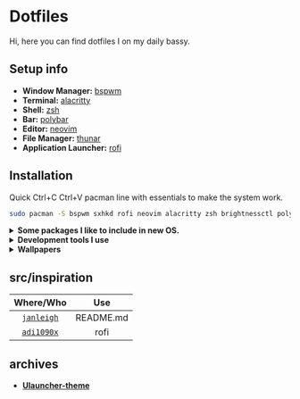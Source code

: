 # Dotfiles

Hi, here you can find dotfiles I on my daily bassy. 

## Setup info
- **Window Manager:** [bspwm](https://github.com/baskerville/bspwm)
- **Terminal:** [alacritty](https://github.com/alacritty/alacritty)
- **Shell:** [zsh](https://www.zsh.org/)
- **Bar:** [polybar](https://polybar.github.io/)
- **Editor:** [neovim](https://github.com/neovim/neovim)
- **File Manager:** [thunar](https://github.com/xfce-mirror/thunar)
- **Application Launcher:** [rofi](https://github.com/davatorium/rofi)

## Installation

Quick Ctrl+C Ctrl+V pacman line with essentials to make the system work.

```sh
sudo pacman -S bspwm sxhkd rofi neovim alacritty zsh brightnessctl polybar 
```

<details>
  <summary><strong>Some packages I like to include in new OS.</summary></strong>

```sh
sudo pacman -S sl cmatrix tree htop thunar
```
</details>

<details>
  <summary><strong>Development tools I use</summary></strong>

```sh
sudo pacman -S code docker docker-compose kubectl minikube 
```
</details>

<!-- <details>
<summary><strong>Fonts<strong></summary>

`for future use`
</details> -->

<details>
<summary><strong>Wallpapers<strong></summary>
 
- [Lake](https://www.pexels.com/photo/lake-and-mountain-under-white-sky-443446/)
- [Tokyo](https://www.wallpaperflare.com/cyberpunk-purple-fantasy-art-city-fantasy-city-concept-art-wallpaper-cvfaq/download/1920x1080)

</details>

<!-- ## Colorscheme -->

## src/inspiration

|    Where/Who     |  Use  |
| :--------------: | :---: |
| [`janleigh`](https://github.com/janleigh/dotfiles)  | README.md |
| [`adi1090x`](https://github.com/adi1090x)           | rofi      |

<!-- ## todo
- [ ] polybar
- [ ] rofi
- [ ] neofetch 
- [ ] zsh 
- [ ] discord
- [ ] brave 
- [ ] spotify -->

## archives
- [Ulauncher-theme](https://github.com/GiorgioReale/Ulauncher-Essential-Dark-Theme)
